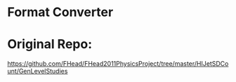 # Format Converter
# Original Repo: 
https://github.com/FHead/FHead2011PhysicsProject/tree/master/HIJetSDCount/GenLevelStudies
